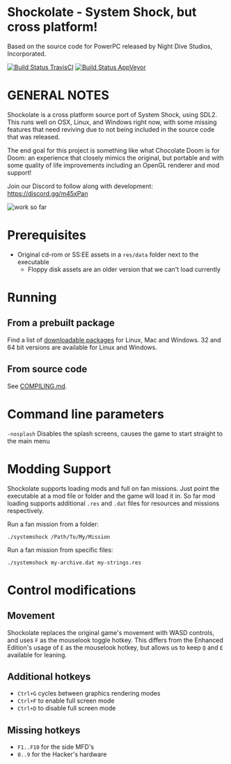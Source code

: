 Shockolate - System Shock, but cross platform!
============================
Based on the source code for PowerPC released by Night Dive Studios, Incorporated.

[![Build Status TravisCI](https://travis-ci.org/Interrupt/systemshock.svg?branch=master)](https://travis-ci.org/Interrupt/systemshock) [![Build Status AppVeyor](https://ci.appveyor.com/api/projects/status/5fmcswq8n7ni0o9j/branch/master?svg=true)](https://ci.appveyor.com/project/Interrupt/systemshock)

GENERAL NOTES
=============

Shockolate is a cross platform source port of System Shock, using SDL2. This runs well on OSX, Linux, and Windows right now, with some missing features that need reviving due to not being included in the source code that was released.

The end goal for this project is something like what Chocolate Doom is for Doom: an experience that closely mimics the original, but portable and with some quality of life improvements including an OpenGL renderer and mod support!

Join our Discord to follow along with development: https://discord.gg/m45xPan

![work so far](https://i.imgur.com/kbVWQj4.gif)

Prerequisites
=======
  - Original cd-rom or SS:EE assets in a `res/data` folder next to the executable
    - Floppy disk assets are an older version that we can't load currently


Running
=======

## From a prebuilt package

Find a list of [downloadable packages](https://github.com/Interrupt/systemshock/releases/) for Linux, Mac and Windows. 32 and 64 bit versions are available for Linux and Windows.

## From source code

See [COMPILING.md](COMPILING.md).

Command line parameters
============

`-nosplash` Disables the splash screens, causes the game to start straight to the main menu

Modding Support
============
Shockolate supports loading mods and full on fan missions. Just point the executable at a mod file or folder and the game will load it in. So far mod loading supports additional `.res` and `.dat` files for resources and missions respectively.

Run a fan mission from a folder:
```
./systemshock /Path/To/My/Mission
```

Run a fan mission from specific files:
```
./systemshock my-archive.dat my-strings.res
```

Control modifications
=======

## Movement

Shockolate replaces the original game's movement with WASD controls, and uses `F` as the mouselook toggle hotkey. This differs from the Enhanced Edition's usage of `E` as the mouselook hotkey, but allows us to keep `Q` and `E` available for leaning.

## Additional hotkeys

* `Ctrl+G` cycles between graphics rendering modes
* `Ctrl+F` to enable full screen mode
* `Ctrl+D` to disable full screen mode 

## Missing hotkeys

* `F1..F10` for the side MFD's
* `0..9` for the Hacker's hardware
